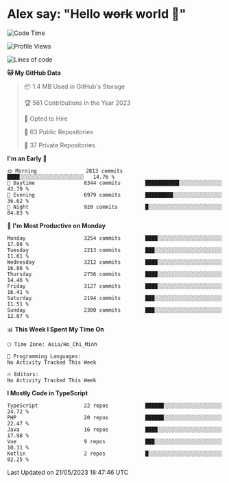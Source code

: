 # Alex say: "Hello ~~work~~ world 🐾"

<!--START_SECTION:waka-->
![Code Time](http://img.shields.io/badge/Code%20Time-839%20hrs%205%20mins-blue)

![Profile Views](http://img.shields.io/badge/Profile%20Views-1-blue)

![Lines of code](https://img.shields.io/badge/From%20Hello%20World%20I%27ve%20Written-41.0%20million%20lines%20of%20code-blue)

**🐱 My GitHub Data** 

> 📦 1.4 MB Used in GitHub's Storage 
 > 
> 🏆 561 Contributions in the Year 2023
 > 
> 💼 Opted to Hire
 > 
> 📜 63 Public Repositories 
 > 
> 🔑 37 Private Repositories 
 > 
**I'm an Early 🐤** 

```text
🌞 Morning                2813 commits        ████░░░░░░░░░░░░░░░░░░░░░   14.76 % 
🌆 Daytime                8344 commits        ███████████░░░░░░░░░░░░░░   43.79 % 
🌃 Evening                6979 commits        █████████░░░░░░░░░░░░░░░░   36.62 % 
🌙 Night                  920 commits         █░░░░░░░░░░░░░░░░░░░░░░░░   04.83 % 
```
📅 **I'm Most Productive on Monday** 

```text
Monday                   3254 commits        ████░░░░░░░░░░░░░░░░░░░░░   17.08 % 
Tuesday                  2213 commits        ███░░░░░░░░░░░░░░░░░░░░░░   11.61 % 
Wednesday                3212 commits        ████░░░░░░░░░░░░░░░░░░░░░   16.86 % 
Thursday                 2756 commits        ████░░░░░░░░░░░░░░░░░░░░░   14.46 % 
Friday                   3127 commits        ████░░░░░░░░░░░░░░░░░░░░░   16.41 % 
Saturday                 2194 commits        ███░░░░░░░░░░░░░░░░░░░░░░   11.51 % 
Sunday                   2300 commits        ███░░░░░░░░░░░░░░░░░░░░░░   12.07 % 
```


📊 **This Week I Spent My Time On** 

```text
🕑︎ Time Zone: Asia/Ho_Chi_Minh

💬 Programming Languages: 
No Activity Tracked This Week

🔥 Editors: 
No Activity Tracked This Week
```

**I Mostly Code in TypeScript** 

```text
TypeScript               22 repos            ██████░░░░░░░░░░░░░░░░░░░   24.72 % 
PHP                      20 repos            ██████░░░░░░░░░░░░░░░░░░░   22.47 % 
Java                     16 repos            ████░░░░░░░░░░░░░░░░░░░░░   17.98 % 
Vue                      9 repos             ███░░░░░░░░░░░░░░░░░░░░░░   10.11 % 
Kotlin                   2 repos             █░░░░░░░░░░░░░░░░░░░░░░░░   02.25 % 
```




 Last Updated on 21/05/2023 18:47:46 UTC
<!--END_SECTION:waka-->

